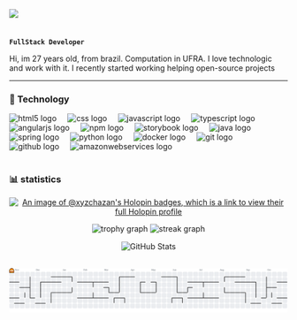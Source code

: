 <div>
  <img style="100%" src="https://capsule-render.vercel.app/api?type=shark&height=100&section=header&reversal=false&fontSize=70&fontColor=FFFFFF&fontAlign=50&fontAlignY=50&stroke=-&descSize=20&descAlign=50&descAlignY=50&textBg=false&color=gradient"  />
</div>

<br/>

**`FullStack Developer`**

 Hi, im 27 years old, from brazil.
 Computation in UFRA. I love technologic and work with it. I recently started working helping open-source projects

---

### 🤖 Technology

<div align="left">
  <img src="https://cdn.jsdelivr.net/gh/devicons/devicon/icons/html5/html5-original.svg" height="40" alt="html5 logo"  />
  <img width="12" />
  <img src="https://cdn.jsdelivr.net/gh/devicons/devicon/icons/css3/css3-original.svg" height="40" alt="css logo"  />
  <img width="12" />
  <img src="https://cdn.jsdelivr.net/gh/devicons/devicon/icons/javascript/javascript-original.svg" height="40" alt="javascript logo"  />
  <img width="12" />
  <img src="https://cdn.jsdelivr.net/gh/devicons/devicon/icons/typescript/typescript-original.svg" height="40" alt="typescript logo"  />
  <img width="12" />
  <img src="https://cdn.jsdelivr.net/gh/devicons/devicon/icons/angularjs/angularjs-original.svg" height="40" alt="angularjs logo"  />
  <img width="12" />
  <img src="https://cdn.jsdelivr.net/gh/devicons/devicon/icons/npm/npm-original-wordmark.svg" height="40" alt="npm logo"  />
  <img width="12" />
  <img src="https://cdn.jsdelivr.net/gh/devicons/devicon/icons/storybook/storybook-original.svg" height="40" alt="storybook logo"  />
  <img width="12" />
  <img src="https://cdn.jsdelivr.net/gh/devicons/devicon/icons/java/java-original.svg" height="40" alt="java logo"  />
  <img width="12" />
  <img src="https://cdn.jsdelivr.net/gh/devicons/devicon/icons/spring/spring-original.svg" height="40" alt="spring logo"  />
  <img width="12" />
  <img src="https://cdn.jsdelivr.net/gh/devicons/devicon/icons/python/python-original.svg" height="40" alt="python logo"  />
  <img width="12" />
  <img src="https://cdn.jsdelivr.net/gh/devicons/devicon/icons/docker/docker-original.svg" height="40" alt="docker logo"  />
  <img width="12" />
  <img src="https://cdn.jsdelivr.net/gh/devicons/devicon/icons/git/git-original.svg" height="40" alt="git logo"  />
  <img width="12" />
  <img src="https://cdn.jsdelivr.net/gh/devicons/devicon/icons/github/github-original.svg" height="40" alt="github logo"  />
  <img width="12" />
  <img src="https://cdn.jsdelivr.net/gh/devicons/devicon/icons/amazonwebservices/amazonwebservices-line-wordmark.svg" height="40" alt="amazonwebservices logo"  />
</div>

<br/>

### 📊 statistics

<!-- <p>
  <img 
    align="left" 
    alt="GitHub Stats" 
    height="200" 
    style="padding-right: 10px;" 
    src="https://github-readme-stats.vercel.app/api?username=XYZChazan&show_icons=true&theme=tokyonight&include_all_commits=true&locale=pt-br" 
  />
</p> -->

<div align="center">

[![An image of @xyzchazan's Holopin badges, which is a link to view their full Holopin profile](https://holopin.me/xyzchazan)](https://holopin.io/@xyzchazan)

<img src="https://github-profile-trophy.vercel.app?username=XYZChazan&theme=dracula&column=-1&row=1&margin-w=8&margin-h=8&no-bg=false&no-frame=false&order=4" height="150" alt="trophy graph"  />

<img src="https://streak-stats.demolab.com?user=XYZChazan&locale=en&mode=daily&theme=tokyonight&hide_border=false&border_radius=5&order=3&locate=en" height="150" alt="streak graph"  />

<br/>

<img 
      align="center" 
      alt="GitHub Stats" 
      height="200" 
      src="https://github-readme-stats.vercel.app/api/top-langs/?username=XYZChazan&theme=tokyonight&layout=compact&custom_title=Technology&langs_count=9" 
  />
  
  
</div>

<br/>

<picture>
  <source media="(prefers-color-scheme: dark)" srcset="https://raw.githubusercontent.com/XYZChazan/XYZChazan/output/pacman-contribution-graph-dark.svg">
  <source media="(prefers-color-scheme: light)" srcset="https://raw.githubusercontent.com/XYZChazan/XYZChazan/output/pacman-contribution-graph.svg">
  <img alt="pacman contribution graph" src="https://raw.githubusercontent.com/XYZChazan/XYZChazan/output/pacman-contribution-graph.svg">
</picture>

